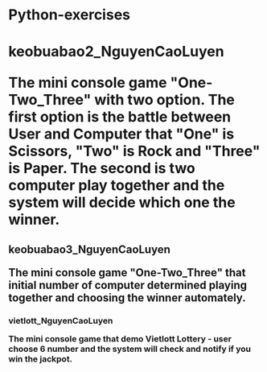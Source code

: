 # Python-exercises

<h1>keobuabao2_NguyenCaoLuyen
  <p>The mini console game "One-Two_Three" with two option. The first option is the battle between User and Computer that "One" is Scissors, "Two" is Rock and "Three" is Paper. The second is two computer play together and the system will decide which one the winner.
    
<h2>keobuabao3_NguyenCaoLuyen
  <p>The mini console game "One-Two_Three" that initial number of computer determined playing together and choosing the winner automately.
    
<h3> vietlott_NguyenCaoLuyen
  <p> The mini console game that demo Vietlott Lottery - user choose 6 number and the system will check and notify if you win the jackpot.

